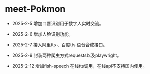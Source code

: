 # meet-Pokmon
- 2025-2-5 增加口唇识别用于数字人实时交流。

- 2025-2-6 增加人脸识别功能。
- 2025-2-7 接入阿里tts 、百度tts 语音合成接口。
- 2025-2-9 封装两种爬虫方式requests以及playwright。
- 2025-2-12 增加fish-speech 在线tts调用，在线api不支持国内使用。

